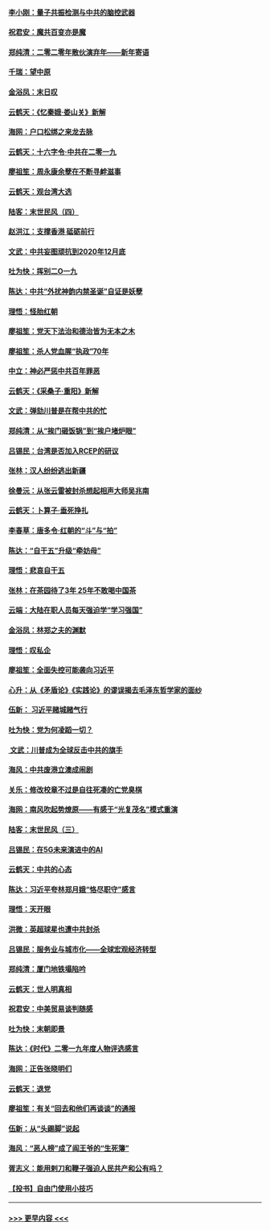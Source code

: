 #### [李小刚：量子共振检测与中共的脑控武器](../pages/nsc993/n11754518.md?t=12301633) 
#### [祝君安：魔共百变亦是魔](../pages/nsc993/n11754469.md?t=12301633) 
#### [郑纯清：二零二零年散伙演弃年——新年寄语](../pages/nsc993/n11754195.md?t=12301633) 
#### [千瑞：望中原](../pages/nsc993/n11754159.md?t=12301633) 
#### [金浴凤：末日叹](../pages/nsc993/n11752359.md?t=12301633) 
#### [云鹤天：《忆秦娥‧娄山关》新解](../pages/nsc993/n11752348.md?t=12301633) 
#### [海网：户口松绑之来龙去脉](../pages/nsc993/n11752328.md?t=12301633) 
#### [云鹤天：十六字令‧中共在二零一九](../pages/nsc993/n11752305.md?t=12301633) 
#### [廖祖笙：周永康余孽在不断寻衅滋事](../pages/nsc993/n11751013.md?t=12301633) 
#### [云鹤天：观台湾大选](../pages/nsc993/n11751007.md?t=12301633) 
#### [陆客：末世民风（四）](../pages/nsc993/n11749203.md?t=12301633) 
#### [赵洪江：支撑香港 砥砺前行](../pages/nsc993/n11748482.md?t=12301633) 
#### [文武：中共妄图顽抗到2020年12月底](../pages/nsc993/n11748446.md?t=12301633) 
#### [吐为快：挥别二O一九](../pages/nsc993/n11748411.md?t=12301633) 
#### [陈达：中共“外扰神韵内禁圣诞”自证是妖孽](../pages/nsc993/n11748226.md?t=12301633) 
#### [理悟：怪胎红朝](../pages/nsc993/n11748206.md?t=12301633) 
#### [廖祖笙：党天下法治和德治皆为无本之木](../pages/nsc993/n11748135.md?t=12301633) 
#### [廖祖笙：杀人党血腥“执政”70年](../pages/nsc993/n11745144.md?t=12301633) 
#### [中立：神必严惩中共百年罪恶](../pages/nsc993/n11744970.md?t=12301633) 
#### [云鹤天：《采桑子‧重阳》新解](../pages/nsc993/n11744948.md?t=12301633) 
#### [文武：弹劾川普是在帮中共的忙](../pages/nsc993/n11744758.md?t=12301633) 
#### [郑纯清：从“挨门砸饭锅”到“挨户堵炉眼”](../pages/nsc993/n11744745.md?t=12301633) 
#### [吕锡民：台湾是否加入RCEP的研议](../pages/nsc993/n11744701.md?t=12301633) 
#### [张林：汉人纷纷逃出新疆](../pages/nsc993/n11743530.md?t=12301633) 
#### [徐曼沅：从张云雷被封杀想起相声大师吴兆南](../pages/nsc993/n11741816.md?t=12301633) 
#### [云鹤天：卜算子‧垂死挣扎](../pages/nsc993/n11739956.md?t=12301633) 
#### [李春草：唐多令‧红朝的“斗”与“拍”](../pages/nsc993/n11739830.md?t=12301633) 
#### [陈达：“自干五”升级“牵妨母”](../pages/nsc993/n11739724.md?t=12301633) 
#### [理悟：悲哀自干五](../pages/nsc993/n11739547.md?t=12301633) 
#### [张林：在茶园待了3年 25年不敢喝中国茶](../pages/nsc993/n11739240.md?t=12301633) 
#### [云端：大陆在职人员每天强迫学“学习强国”](../pages/nsc993/n11738735.md?t=12301633) 
#### [金浴凤：林郑之夫的渊默](../pages/nsc993/n11737735.md?t=12301633) 
#### [理悟：叹私企](../pages/nsc993/n11737715.md?t=12301633) 
#### [廖祖笙：全面失控可能袭向习近平](../pages/nsc993/n11737704.md?t=12301633) 
#### [心升：从《矛盾论》《实践论》的谬误揭去毛泽东哲学家的面纱](../pages/nsc993/n11736962.md?t=12301633) 
#### [伍新： 习近平赌城赌气行](../pages/nsc993/n11736929.md?t=12301633) 
#### [吐为快：党为何凌蹈一切？](../pages/nsc993/n11736915.md?t=12301633) 
#### [ 文武：川普成为全球反击中共的旗手](../pages/nsc993/n11736882.md?t=12301633) 
#### [海风：中共废港立澳成闹剧](../pages/nsc993/n11735857.md?t=12301633) 
#### [关乐：修改校章不过是自往死凑的亡党臭棋](../pages/nsc993/n11735097.md?t=12301633) 
#### [海网：南风吹起势燎原——有感于“光复茂名”模式重演](../pages/nsc993/n11732308.md?t=12301633) 
#### [陆客：末世民风（三）](../pages/nsc993/n11732211.md?t=12301633) 
#### [吕锡民：在5G未来演进中的AI](../pages/nsc993/n11730010.md?t=12301633) 
#### [云鹤天：中共的心态](../pages/nsc993/n11729906.md?t=12301633) 
#### [陈达：习近平夸林郑月娥“恪尽职守”感言](../pages/nsc993/n11729881.md?t=12301633) 
#### [理悟：天开眼](../pages/nsc993/n11729699.md?t=12301633) 
#### [洪微：英超球星也遭中共封杀](../pages/nsc993/n11727243.md?t=12301633) 
#### [吕锡民：服务业与城市化——全球宏观经济转型](../pages/nsc993/n11725845.md?t=12301633) 
#### [郑纯清：厦门地铁塌陷吟](../pages/nsc993/n11725813.md?t=12301633) 
#### [云鹤天：世人明真相](../pages/nsc993/n11725621.md?t=12301633) 
#### [祝君安：中美贸易谈判随感](../pages/nsc993/n11725609.md?t=12301633) 
#### [吐为快：末朝即景](../pages/nsc993/n11723365.md?t=12301633) 
#### [陈达：《时代》二零一九年度人物评选感言](../pages/nsc993/n11723337.md?t=12301633) 
#### [海网：正告张晓明们](../pages/nsc993/n11723228.md?t=12301633) 
#### [云鹤天：退党](../pages/nsc993/n11723056.md?t=12301633) 
#### [廖祖笙：有关“回去和他们再谈谈”的通报](../pages/nsc993/n11722442.md?t=12301633) 
#### [伍新：从“头踢脚”说起](../pages/nsc993/n11722429.md?t=12301633) 
#### [海风：“恶人榜”成了阎王爷的“生死簿”](../pages/nsc993/n11722272.md?t=12301633) 
#### [胥志义：能用剌刀和鞭子强迫人民共产和公有吗？](../pages/nsc993/n11720569.md?t=12301633) 
#### [【投书】自由门使用小技巧](../pages/nsc993/n11720180.md?t=12301633) 

----
#### [ >>> 更早内容 <<< ](../indexes/nsc993-earlier.md)
